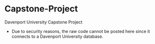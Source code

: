 # Capstone-Project
Davenport University Capstone Project
* Due to security reasons, the raw code cannot be posted here since it connects to a Davenport University database. 
